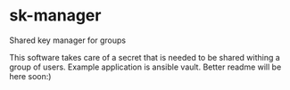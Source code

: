 # sk-manager
Shared key manager for groups

This software takes care of a secret that is needed to be shared withing a group of users. Example application is ansible vault. Better readme will be here soon:)
